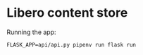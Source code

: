 Libero content store
====================

Running the app:
```
FLASK_APP=api/api.py pipenv run flask run
```
